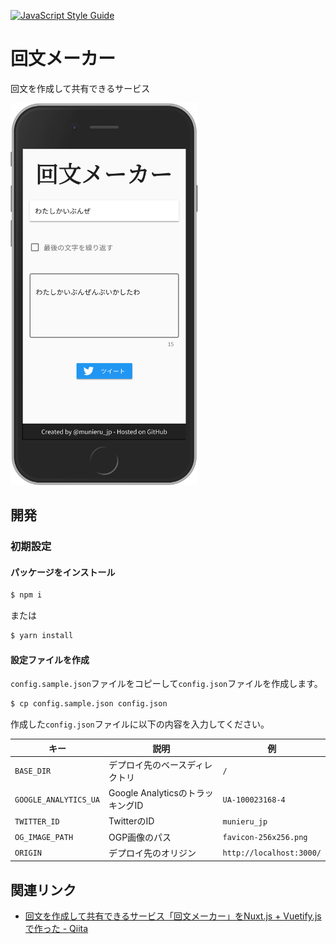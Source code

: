 [![JavaScript Style Guide](https://img.shields.io/badge/code_style-standard-brightgreen.svg)](https://standardjs.com)

# 回文メーカー
回文を作成して共有できるサービス

<img src=".doc/iphone.png" width="300">

## 開発
### 初期設定
#### パッケージをインストール
```sh
$ npm i
```

または

```sh
$ yarn install
```

#### 設定ファイルを作成
`config.sample.json`ファイルをコピーして`config.json`ファイルを作成します。

```sh
$ cp config.sample.json config.json
```

作成した`config.json`ファイルに以下の内容を入力してください。

|キー|説明|例|
|---|---|---|
|`BASE_DIR`|デプロイ先のベースディレクトリ|`/`|
|`GOOGLE_ANALYTICS_UA`|Google AnalyticsのトラッキングID|`UA-100023168-4`|
|`TWITTER_ID`|TwitterのID|`munieru_jp`|
|`OG_IMAGE_PATH`|OGP画像のパス|`favicon-256x256.png`|
|`ORIGIN`|デプロイ先のオリジン|`http://localhost:3000/`|

## 関連リンク
* [回文を作成して共有できるサービス「回文メーカー」をNuxt.js + Vuetify.jsで作った - Qiita](https://qiita.com/munieru_jp/items/0b9ab21af10cd41e98ba#%E3%82%84%E3%81%A3%E3%81%9F%E3%81%93%E3%81%A8)
